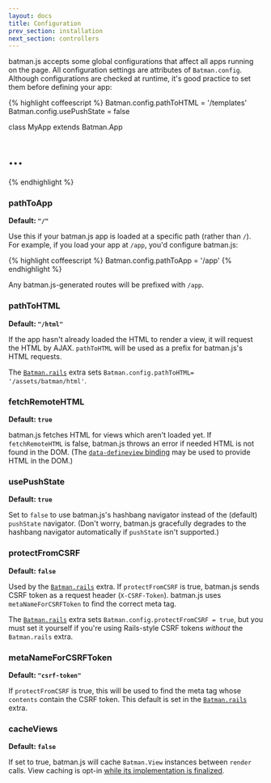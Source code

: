 ```yaml
---
layout: docs
title: Configuration
prev_section: installation
next_section: controllers
---
```


batman.js accepts some global configurations that affect all apps running on the page. All configuration settings are attributes of `Batman.config`. Although configurations are checked at runtime, it's good practice to set them before defining your app:

{% highlight coffeescript %}
Batman.config.pathToHTML = '/templates'
Batman.config.usePushState = false

class MyApp extends Batman.App
  # ...
{% endhighlight %}

### pathToApp
__Default: `"/"`__

Use this if your batman.js app is loaded at a specific path (rather than `/`). For example, if you load your app at `/app`, you'd configure batman.js:

{% highlight coffeescript %}
  Batman.config.pathToApp = '/app'
{% endhighlight %}

Any batman.js-generated routes will be prefixed with `/app`.

### pathToHTML
__Default: `"/html"`__

If the app hasn't already loaded the HTML to render a view, it will request the HTML by AJAX. `pathToHTML` will be used as a prefix for batman.js's HTML requests.

The [`Batman.rails`](https://github.com/batmanjs/batman/blob/master/src/extras/batman.rails.coffee) extra sets `Batman.config.pathToHTML= '/assets/batman/html'`.

### fetchRemoteHTML
__Default: `true`__

batman.js fetches HTML for views which aren't loaded yet. If `fetchRemoteHTML` is false, batman.js throws an error if needed HTML is not found in the DOM. (The [`data-defineview` binding](/docs/api/batman.view_bindings.html#data-view) may be used to provide HTML in the DOM.)

### usePushState
__Default: `true`__

Set to `false` to use batman.js's hashbang navigator instead of the (default) `pushState` navigator. (Don't worry, batman.js gracefully degrades to the hashbang navigator automatically if `pushState` isn't supported.)

### protectFromCSRF
__Default: `false`__

Used by the [`Batman.rails`](https://github.com/batmanjs/batman/blob/master/src/extras/batman.rails.coffee) extra. If `protectFromCSRF` is true, batman.js sends CSRF token as a request header (`X-CSRF-Token`). batman.js uses `metaNameForCSRFToken` to find the correct meta tag.

The [`Batman.rails`](https://github.com/batmanjs/batman/blob/master/src/extras/batman.rails.coffee) extra sets `Batman.config.protectFromCSRF = true`, but you must set it yourself if you're using Rails-style CSRF tokens _without_ the `Batman.rails` extra.

### metaNameForCSRFToken
__Default: `"csrf-token"`__

If `protectFromCSRF` is true, this will be used to find the meta tag whose `contents` contain the CSRF token. This default is set in the [`Batman.rails`](https://github.com/batmanjs/batman/blob/master/src/extras/batman.rails.coffee) extra.

### cacheViews
__Default: `false`__

If set to true, batman.js will cache `Batman.View` instances between `render` calls. View caching is opt-in [while its implementation is finalized](https://github.com/batmanjs/batman/issues/805).

